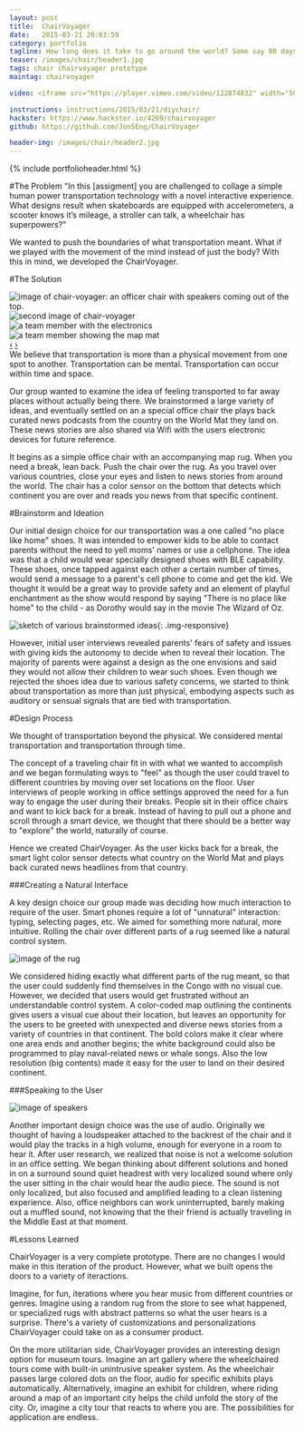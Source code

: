 ```yaml
---
layout: post
title:  ChairVoyager
date:   2015-03-21 20:03:59
category: portfolio
tagline: How long does it take to go around the world? Some say 80 days. We think 8 minutes.
teaser: /images/chair/header1.jpg
tags: chair chairvoyager prototype
maintag: chairvoyager

video: <iframe src="https://player.vimeo.com/video/122874832" width="500" height="281" frameborder="0" webkitallowfullscreen mozallowfullscreen allowfullscreen></iframe>

instructions: instructions/2015/03/21/diychair/
hackster: https://www.hackster.io/4269/chairvoyager
github: https://github.com/JonSEng/ChairVoyager

header-img: /images/chair/header2.jpg
---
```

{% include portfolioheader.html %}

#The Problem
"In this [assigment] you are challenged to
collage a simple human power transportation technology with a novel interactive experience.
What designs result when skateboards are equipped with accelerometers, a scooter knows it’s
mileage, a stroller can talk, a wheelchair has superpowers?"

We wanted to push the boundaries of what transportation meant. What if we played with the movement of the mind instead of just the body? With this in mind, we developed the ChairVoyager.

#The Solution
<div id="finalProductCarousel" class="carousel slide">
  <!-- Carousel items -->
  <div class="carousel-inner">
    <div class="active item"><img src="/images/chair/header1.jpg" class=".img-responsive" alt="image of chair-voyager: an officer chair with speakers coming out of the top."></div>
    <div class="item"><img src="/images/chair/header2.jpg" class=".img-responsive" alt="second image of chair-voyager"></div>
    <div class="item"><img src="/images/chair/electronics2.jpg" class=".img-responsive" alt="a team member with the electronics"></div>
    <div class="item"><img src="/images/chair/team1.jpg" class=".img-responsive" alt="a team member showing the map mat"></div>
  </div>
  <!-- Carousel nav -->  
  <a class="carousel-control left" href="#finalProductCarousel" data-slide="prev">‹</a>
  <a class="carousel-control right" href="#finalProductCarousel" data-slide="next">›</a>
</div>
We believe that transportation is more than a physical movement from one spot to another. Transportation can be mental. Transportation can occur within time and space.

Our group wanted to examine the idea of feeling transported to far away places without actually being there. We brainstormed a large variety of ideas, and eventually settled on an a special office chair the plays back curated news podcasts from the country on the World Mat they land on. These news stories are also shared via Wifi with the users electronic devices for future reference.

It begins as a simple office chair with an accompanying map rug. When you need a break, lean back. Push the chair over the rug. As you travel over various countries, close your eyes and listen to news stories from around the world. The chair has a color sensor on the bottom that detects which continent you are over and reads you news from that specific continent.

#Brainstorm and Ideation

Our initial design choice for our transportation was a one called "no place like home" shoes. It was intended to empower kids to be able to contact parents without the need to yell moms' names or use a cellphone. The idea was that a child would wear specially designed shoes with BLE capability. These shoes, once tapped against each other a certain number of times, would send a message to a parent's cell phone to come and get the kid. We thought it would be a great way to provide safety and an element of playful enchantment as the show would respond by saying "There is no place like home" to the child - as Dorothy would say in the movie The Wizard of Oz. 

![sketch of various brainstormed ideas](/images/chair/brainstorm.jpg){: .img-responsive}

However, initial user interviews revealed parents' fears of safety and issues with giving kids the autonomy to decide when to reveal their location. The majority of parents were against a design as the one envisions and said they would not allow their children to wear  such shoes. Even though we rejected the shoes idea due to various safety concerns, we started to think about transportation as more than just physical, embodying aspects such as auditory or sensual signals that are tied with transportation.

#Design Process

We thought of transportation beyond the physical. We considered mental transportation and transportation through time.

The concept of a traveling chair fit in with what we wanted to accomplish and we began formulating ways to "feel" as though the user could travel to different countries by moving over set locations on the floor. User interviews of people working in office settings approved the need for a fun way to engage the user during their breaks. People sit in their office chairs and want to kick back for a break. Instead of having to pull out a phone and scroll through a smart device, we thought that there should be a better way to "explore" the world, naturally of course.

Hence we created ChairVoyager. As the user kicks back for a break, the smart light color sensor detects what country on the World Mat and plays back curated news headlines from that country.

###Creating a Natural Interface

A key design choice our group made was deciding how much interaction to require of the user. Smart phones require a lot of "unnatural" interaction: typing, selecting pages, etc. We aimed for something more natural, more intuitive. Rolling the chair over different parts of a rug seemed like a natural control system.

![image of the rug](/images/chair/team1.jpg)

We considered hiding exactly what different parts of the rug meant, so that the user could suddenly find themselves in the Congo with no visual cue. However, we decided that users would get frustrated without an understandable control system. A color-coded map outlining the continents gives users a visual cue about their location, but leaves an opportunity for the users to be greeted with unexpected and diverse news stories from a variety of countries in that continent. The bold colors make it clear where one area ends and another begins; the white background could also be programmed to play naval-related news or whale songs. Also the low resolution (big contents) made it easy for the user to land on their desired continent.

###Speaking to the User

![image of speakers](/images/chair/speakers1.jpg)

Another important design choice was the use of audio. Originally we thought of having a loudspeaker attached to the backrest of the chair and it would play the tracks in a high volume, enough for everyone in a room to hear it. After user research, we realized that noise is not a welcome solution in an office setting. We began thinking about different solutions and honed in on a surround sound quiet headrest with very localized sound where only the user sitting in the chair would hear the audio piece. The sound is not only localized, but also focused and amplified leading to a clean listening experience. Also,  office neighbors can work uninterrupted, barely making out a muffled sound, not knowing that the their friend is actually traveling in the Middle East at that moment.

#Lessons Learned

ChairVoyager is a very complete prototype. There are no changes I would make in this iteration of the product. However, what we built opens the doors to a variety of iteractions.

Imagine, for fun, iterations where you hear music from different countries or genres. Imagine using a random rug from the store to see what happened, or specialized rugs with abstract patterns so what the user hears is a surprise. There's a variety of customizations and personalizations ChairVoyager could take on as a consumer product.

On the more utilitarian side, ChairVoyager provides an interesting design option for museum tours. Imagine an art gallery where the wheelchaired tours come with built-in unintrusive speaker system. As the wheelchair passes large colored dots on the floor, audio for specific exhibits plays automatically. Alternatively, imagine an exhibit for children, where riding around a map of an important city helps the child unfold the story of the city. Or, imagine a city tour that reacts to where you are. The possibilities for application are endless.

